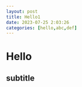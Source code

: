 ```yaml
---
layout: post
title: Hello1
date: 2023-07-25 2:03:26
categories: [hello,abc,def]
---
```


# Hello

## subtitle
